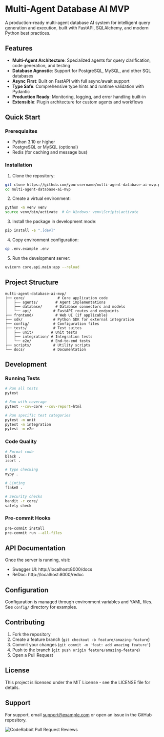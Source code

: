 # Multi-Agent Database AI MVP

A production-ready multi-agent database AI system for intelligent query generation and execution, built with FastAPI, SQLAlchemy, and modern Python best practices.

## Features

- **Multi-Agent Architecture**: Specialized agents for query clarification, code generation, and testing
- **Database Agnostic**: Support for PostgreSQL, MySQL, and other SQL databases
- **Async First**: Built on FastAPI with full async/await support
- **Type Safe**: Comprehensive type hints and runtime validation with Pydantic
- **Production Ready**: Monitoring, logging, and error handling built-in
- **Extensible**: Plugin architecture for custom agents and workflows

## Quick Start

### Prerequisites

- Python 3.10 or higher
- PostgreSQL or MySQL (optional)
- Redis (for caching and message bus)

### Installation

1. Clone the repository:
```bash
git clone https://github.com/yourusername/multi-agent-database-ai-mvp.git
cd multi-agent-database-ai-mvp
```

2. Create a virtual environment:
```bash
python -m venv venv
source venv/bin/activate  # On Windows: venv\Scripts\activate
```

3. Install the package in development mode:
```bash
pip install -e ".[dev]"
```

4. Copy environment configuration:
```bash
cp .env.example .env
```

5. Run the development server:
```bash
uvicorn core.api.main:app --reload
```

## Project Structure

```
multi-agent-database-ai-mvp/
├── core/               # Core application code
│   ├── agents/        # Agent implementations
│   ├── database/      # Database connectors and models
│   └── api/          # FastAPI routes and endpoints
├── frontend/          # Web UI (if applicable)
├── sdk/              # Python SDK for external integration
├── config/           # Configuration files
├── tests/            # Test suites
│   ├── unit/        # Unit tests
│   ├── integration/ # Integration tests
│   └── e2e/         # End-to-end tests
├── scripts/          # Utility scripts
└── docs/             # Documentation
```

## Development

### Running Tests

```bash
# Run all tests
pytest

# Run with coverage
pytest --cov=core --cov-report=html

# Run specific test categories
pytest -m unit
pytest -m integration
pytest -m e2e
```

### Code Quality

```bash
# Format code
black .
isort .

# Type checking
mypy .

# Linting
flake8 .

# Security checks
bandit -r core/
safety check
```

### Pre-commit Hooks

```bash
pre-commit install
pre-commit run --all-files
```

## API Documentation

Once the server is running, visit:
- Swagger UI: http://localhost:8000/docs
- ReDoc: http://localhost:8000/redoc

## Configuration

Configuration is managed through environment variables and YAML files. See `config/` directory for examples.

## Contributing

1. Fork the repository
2. Create a feature branch (`git checkout -b feature/amazing-feature`)
3. Commit your changes (`git commit -m 'feat: add amazing feature'`)
4. Push to the branch (`git push origin feature/amazing-feature`)
5. Open a Pull Request

## License

This project is licensed under the MIT License - see the LICENSE file for details.

## Support

For support, email support@example.com or open an issue in the GitHub repository.

![CodeRabbit Pull Request Reviews](https://img.shields.io/coderabbit/prs/github/AzogDerSchaender/ai_database_MVP?utm_source=oss&utm_medium=github&utm_campaign=AzogDerSchaender%2Fai_database_MVP&labelColor=171717&color=FF570A&link=https%3A%2F%2Fcoderabbit.ai&label=CodeRabbit+Reviews)


